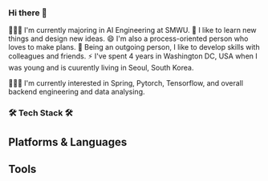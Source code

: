 ### Hi there 👋

🙋🏻‍♀️ I'm currently majoring in AI Engineering at SMWU.
🤔 I like to learn new things and design new ideas.
😄 I'm also a process-oriented person who loves to make plans.
👯 Being an outgoing person, I like to develop skills with colleagues and friends.
⚡ I've spent 4 years in Washington DC, USA when I was young and is cuurently living in Seoul, South Korea.

👩🏻‍💻 I'm currently interested in Spring, Pytorch, Tensorflow, and overall backend engineering and data analysing.

### 🛠 Tech Stack 🛠 
## Platforms & Languages

## Tools

<!--
**codingsohyun/codingsohyun** is a ✨ _special_ ✨ repository because its `README.md` (this file) appears on your GitHub profile.

Here are some ideas to get you started:

- 🔭 I’m currently working on ...
- 🌱 I’m currently learning ...
- 👯 I’m looking to collaborate on ...
- 🤔 I’m looking for help with ...
- 💬 Ask me about ...
- 📫 How to reach me: ...
- 😄 Pronouns: ...
- ⚡ Fun fact: ...
-->
